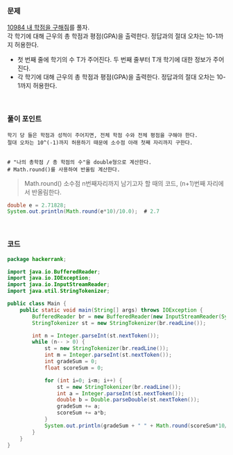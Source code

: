 ### 문제
[10984 내 학점을 구해줘](https://www.acmicpc.net/problem/10984)를 풀자. <br>
각 학기에 대해 근우의 총 학점과 평점(GPA)을 출력한다. 정답과의 절대 오차는 10-1까지 허용한다.
+ 첫 번째 줄에 학기의 수 T가 주어진다. 두 번째 줄부터 T개 학기에 대한 정보가 주어진다.
+ 각 학기에 대해 근우의 총 학점과 평점(GPA)을 출력한다. 정답과의 절대 오차는 10-1까지 허용한다.

<br>

### 풀이 포인트
```
학기 당 들은 학점과 성적이 주어지면, 전체 학점 수와 전체 평점을 구해야 한다.
절대 오차는 10^(-1)까지 허용하기 때문에 소수점 아래 첫째 자리까지 구한다.


# "나의 총학점 / 총 학점의 수"을 double형으로 계산한다.
# Math.round()를 사용하여 반올림 계산한다.
```

> Math.round() 소수점 n번째자리까지 남기고자 할 때의 코드, (n+1)번째 자리에서 반올림한다.
```java
double e = 2.71828;
System.out.println(Math.round(e*10)/10.0);  # 2.7
```

<br>

### 코드
```java
package hackerrank;

import java.io.BufferedReader;
import java.io.IOException;
import java.io.InputStreamReader;
import java.util.StringTokenizer;

public class Main {
    public static void main(String[] args) throws IOException {
        BufferedReader br = new BufferedReader(new InputStreamReader(System.in));
        StringTokenizer st = new StringTokenizer(br.readLine());

        int n = Integer.parseInt(st.nextToken());
        while (n-- > 0) {
            st = new StringTokenizer(br.readLine());
            int m = Integer.parseInt(st.nextToken());
            int gradeSum = 0;
            float scoreSum = 0;

            for (int i=0; i<m; i++) {
                st = new StringTokenizer(br.readLine());
                int a = Integer.parseInt(st.nextToken());
                double b = Double.parseDouble(st.nextToken());
                gradeSum += a;
                scoreSum += a*b;
            }
            System.out.println(gradeSum + " " + Math.round(scoreSum*10/gradeSum)/10.0);
        }
    }
}
```


